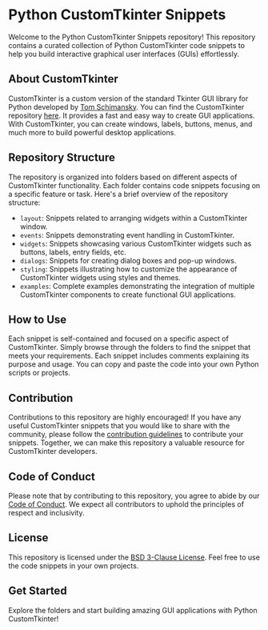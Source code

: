 # Python CustomTkinter Snippets

Welcome to the Python CustomTkinter Snippets repository! This repository contains a curated collection of Python CustomTkinter code snippets to help you build interactive graphical user interfaces (GUIs) effortlessly.

## About CustomTkinter

CustomTkinter is a custom version of the standard Tkinter GUI library for Python developed by [Tom Schimansky](https://github.com/TomSchimansky). You can find the CustomTkinter repository [here](https://github.com/TomSchimansky/CustomTkinter). It provides a fast and easy way to create GUI applications. With CustomTkinter, you can create windows, labels, buttons, menus, and much more to build powerful desktop applications.

## Repository Structure

The repository is organized into folders based on different aspects of CustomTkinter functionality. Each folder contains code snippets focusing on a specific feature or task. Here's a brief overview of the repository structure:

- `layout`: Snippets related to arranging widgets within a CustomTkinter window.
- `events`: Snippets demonstrating event handling in CustomTkinter.
- `widgets`: Snippets showcasing various CustomTkinter widgets such as buttons, labels, entry fields, etc.
- `dialogs`: Snippets for creating dialog boxes and pop-up windows.
- `styling`: Snippets illustrating how to customize the appearance of CustomTkinter widgets using styles and themes.
- `examples`: Complete examples demonstrating the integration of multiple CustomTkinter components to create functional GUI applications.

## How to Use

Each snippet is self-contained and focused on a specific aspect of CustomTkinter. Simply browse through the folders to find the snippet that meets your requirements. Each snippet includes comments explaining its purpose and usage. You can copy and paste the code into your own Python scripts or projects.

## Contribution

Contributions to this repository are highly encouraged! If you have any useful CustomTkinter snippets that you would like to share with the community, please follow the [contribution guidelines](CONTRIBUTING.md) to contribute your snippets. Together, we can make this repository a valuable resource for CustomTkinter developers.

## Code of Conduct

Please note that by contributing to this repository, you agree to abide by our [Code of Conduct](CODE_OF_CONDUCT.md). We expect all contributors to uphold the principles of respect and inclusivity.

## License

This repository is licensed under the [BSD 3-Clause License](LICENSE). Feel free to use the code snippets in your own projects.

## Get Started

Explore the folders and start building amazing GUI applications with Python CustomTkinter!

